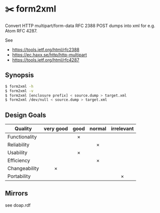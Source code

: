
# ✂️ form2xml

Convert HTTP multipart/form-data RFC 2388 POST dumps into xml for e.g. Atom RFC 4287.

See

* https://tools.ietf.org/html/rfc2388
* https://ec.haxx.se/http/http-multipart
* https://tools.ietf.org/html/rfc4287

## Synopsis

```sh
$ form2xml -h
$ form2xml -v
$ form2xml [enclosure prefix] < source.dump > target.xml
$ form2xml /dev/null < source.dump > target.xml
```

## Design Goals

| Quality         | very good | good | normal | irrelevant |
|-----------------|:---------:|:----:|:------:|:----------:|
| Functionality   |           |   ×  |        |            |
| Reliability     |           |      |    ×   |            |
| Usability       |           |   ×  |        |            |
| Efficiency      |           |      |    ×   |            |
| Changeability   |     ×     |      |        |            |
| Portability     |           |      |        |      ×     |

## Mirrors

see doap.rdf

